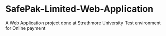 # SafePak-Limited-Web-Application
A Web Application project done at Strathmore University
Test environment for Online payment
